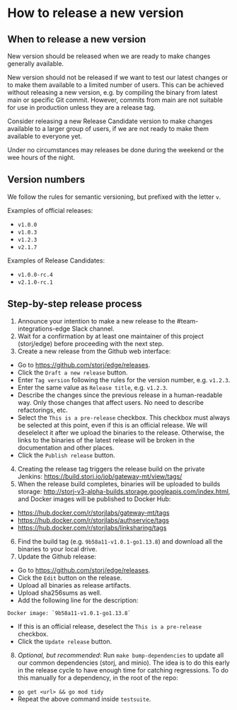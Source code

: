 # How to release a new version

## When to release a new version

New version should be released when we are ready to make changes generally available.

New version should not be released if we want to test our latest changes or to make them available to a limited number of users. This can be achieved without releasing a new version, e.g. by compiling the binary from latest main or specific Git commit. However, commits from main are not suitable for use in production unless they are a release tag.

Consider releasing a new Release Candidate version to make changes available to a larger group of users, if we are not ready to make them available to everyone yet.

Under no circumstances may releases be done during the weekend or the wee hours of the night.

## Version numbers

We follow the rules for semantic versioning, but prefixed with the letter `v`.

Examples of official releases:
- `v1.0.0`
- `v1.0.3`
- `v1.2.3`
- `v2.1.7`

Examples of Release Candidates:
- `v1.0.0-rc.4`
- `v2.1.0-rc.1`

## Step-by-step release process
1. Announce your intention to make a new release to the #team-integrations-edge Slack channel.
2. Wait for a confirmation by at least one maintainer of this project (storj/edge) before proceeding with the next step.
3. Create a new release from the Github web interface:
  - Go to https://github.com/storj/edge/releases.
  - Click the `Draft a new release` button.
  - Enter `Tag version` following the rules for the version number, e.g. `v1.2.3`.
  - Enter the same value as `Release title`, e.g. `v1.2.3`.
  - Describe the changes since the previous release in a human-readable way. Only those changes that affect users. No need to describe refactorings, etc.
  - Select the `This is a pre-release` checkbox. This checkbox must always be selected at this point, even if this is an official release. We will deselelect it after we upload the binaries to the release. Otherwise, the links to the binaries of the latest release will be broken in the documentation and other places.
  - Click the `Publish release` button.
4. Creating the release tag triggers the release build on the private Jenkins: https://build.storj.io/job/gateway-mt/view/tags/
5. When the release build completes, binaries will be uploaded to builds storage: http://storj-v3-alpha-builds.storage.googleapis.com/index.html, and Docker images will be published to Docker Hub:
  * https://hub.docker.com/r/storjlabs/gateway-mt/tags
  * https://hub.docker.com/r/storjlabs/authservice/tags
  * https://hub.docker.com/r/storjlabs/linksharing/tags
6. Find the build tag (e.g. `9b58a11-v1.0.1-go1.13.8`) and download all the binaries to your local drive.
7. Update the Github release:
  - Go to https://github.com/storj/edge/releases.
  - Cick the `Edit` button on the release.
  - Upload all binaries as release artifacts.
  - Upload sha256sums as well.
  - Add the following line for the description:
```
Docker image: `9b58a11-v1.0.1-go1.13.8`
```
  - If this is an official release, deselect the `This is a pre-release` checkbox.
  - Click the `Update release` button.
8. _Optional, but recommended_: Run `make bump-dependencies` to update all our common dependencies (storj, and minio). The idea is to do this early in the release cycle to have enough time for catching regressions. To do this manually for a dependency, in the root of the repo:
  - `go get <url> && go mod tidy`
  - Repeat the above command inside `testsuite`.

